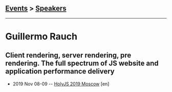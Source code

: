 ## [Events](../README.md) > [Speakers](../speakers.md)
---

# Guillermo Rauch

## Client rendering, server rendering, pre rendering. The full spectrum of JS website and application performance delivery
- 2019 Nov 08-09 -- [HolyJS 2019 Moscow](https://www.youtube.com/watch?v=impcGrPD0xQ) [en]   
